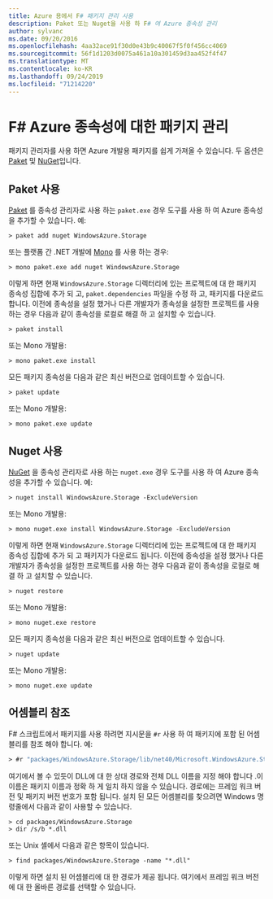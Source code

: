 ```yaml
---
title: Azure 용에서 F# 패키지 관리 사용
description: Paket 또는 Nuget을 사용 하 F# 여 Azure 종속성 관리
author: sylvanc
ms.date: 09/20/2016
ms.openlocfilehash: 4aa32ace91f30d0e43b9c40067f5f0f456cc4069
ms.sourcegitcommit: 56f1d1203d0075a461a10a301459d3aa452f4f47
ms.translationtype: MT
ms.contentlocale: ko-KR
ms.lasthandoff: 09/24/2019
ms.locfileid: "71214220"
---
```

# <a name="package-management-for-f-azure-dependencies"></a>F# Azure 종속성에 대한 패키지 관리

패키지 관리자를 사용 하면 Azure 개발용 패키지를 쉽게 가져올 수 있습니다. 두 옵션은 [Paket](https://fsprojects.github.io/Paket/) 및 [NuGet](https://www.nuget.org/)입니다.

## <a name="using-paket"></a>Paket 사용

[Paket](https://fsprojects.github.io/Paket/) 를 종속성 관리자로 사용 하는 `paket.exe` 경우 도구를 사용 하 여 Azure 종속성을 추가할 수 있습니다. 예:

```console
> paket add nuget WindowsAzure.Storage
```

또는 플랫폼 간 .NET 개발에 [Mono](https://www.mono-project.com/) 를 사용 하는 경우:

```console
> mono paket.exe add nuget WindowsAzure.Storage
```

이렇게 하면 현재 `WindowsAzure.Storage` 디렉터리에 있는 프로젝트에 대 한 패키지 종속성 집합에 추가 되 고, `paket.dependencies` 파일을 수정 하 고, 패키지를 다운로드 합니다. 이전에 종속성을 설정 했거나 다른 개발자가 종속성을 설정한 프로젝트를 사용 하는 경우 다음과 같이 종속성을 로컬로 해결 하 고 설치할 수 있습니다.

```console
> paket install
```

또는 Mono 개발용:

```console
> mono paket.exe install
```

모든 패키지 종속성을 다음과 같은 최신 버전으로 업데이트할 수 있습니다.

```console
> paket update
```

또는 Mono 개발용:

```console
> mono paket.exe update
```

## <a name="using-nuget"></a>Nuget 사용

[NuGet](https://www.nuget.org/) 을 종속성 관리자로 사용 하는 `nuget.exe` 경우 도구를 사용 하 여 Azure 종속성을 추가할 수 있습니다. 예:

```console
> nuget install WindowsAzure.Storage -ExcludeVersion
```

또는 Mono 개발용:

```console
> mono nuget.exe install WindowsAzure.Storage -ExcludeVersion
```

이렇게 하면 현재 `WindowsAzure.Storage` 디렉터리에 있는 프로젝트에 대 한 패키지 종속성 집합에 추가 되 고 패키지가 다운로드 됩니다. 이전에 종속성을 설정 했거나 다른 개발자가 종속성을 설정한 프로젝트를 사용 하는 경우 다음과 같이 종속성을 로컬로 해결 하 고 설치할 수 있습니다.

```console
> nuget restore
```

또는 Mono 개발용:

```console
> mono nuget.exe restore
```

모든 패키지 종속성을 다음과 같은 최신 버전으로 업데이트할 수 있습니다.

```console
> nuget update
```

또는 Mono 개발용:

```console
> mono nuget.exe update
```

## <a name="referencing-assemblies"></a>어셈블리 참조

F# 스크립트에서 패키지를 사용 하려면 지시문을 `#r` 사용 하 여 패키지에 포함 된 어셈블리를 참조 해야 합니다. 예:

```fsharp
> #r "packages/WindowsAzure.Storage/lib/net40/Microsoft.WindowsAzure.Storage.dll"
```

여기에서 볼 수 있듯이 DLL에 대 한 상대 경로와 전체 DLL 이름을 지정 해야 합니다 .이 이름은 패키지 이름과 정확 하 게 일치 하지 않을 수 있습니다. 경로에는 프레임 워크 버전 및 패키지 버전 번호가 포함 됩니다. 설치 된 모든 어셈블리를 찾으려면 Windows 명령줄에서 다음과 같이 사용할 수 있습니다.

```console
> cd packages/WindowsAzure.Storage
> dir /s/b *.dll
```

또는 Unix 셸에서 다음과 같은 항목이 있습니다.

```console
> find packages/WindowsAzure.Storage -name "*.dll"
```

이렇게 하면 설치 된 어셈블리에 대 한 경로가 제공 됩니다. 여기에서 프레임 워크 버전에 대 한 올바른 경로를 선택할 수 있습니다.

